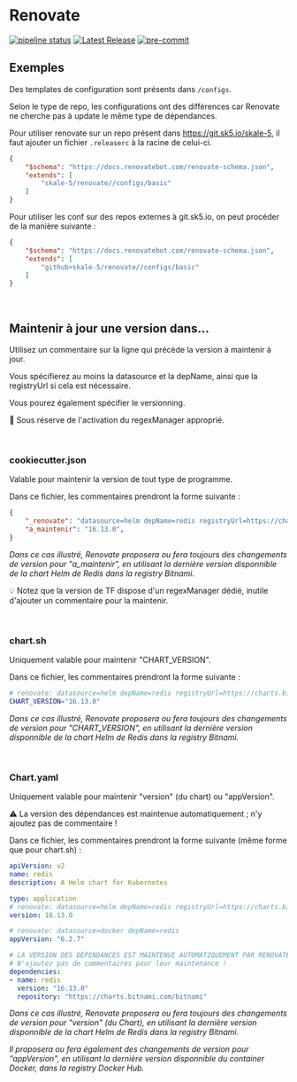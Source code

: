 # Renovate
[![pipeline status](https://git.sk5.io/skale-5/renovate/badges/main/pipeline.svg?ignore_skipped=true)](https://git.sk5.io/skale-5/renovate/-/commits/main)
[![Latest Release](https://git.sk5.io/skale-5/renovate/-/badges/release.svg)](https://git.sk5.io/skale-5/renovate/-/releases)
[![pre-commit](https://img.shields.io/badge/pre--commit-enabled-brightgreen?logo=pre-commit)](https://github.com/pre-commit/pre-commit)

## Exemples

Des templates de configuration sont présents dans `/configs`.

Selon le type de repo, les configurations ont des différences car Renovate ne cherche pas à update le même type de dépendances.

Pour utiliser renovate sur un repo présent dans https://git.sk5.io/skale-5, il faut ajouter un fichier `.releaserc` à la racine de celui-ci.

```json
{
    "$schema": "https://docs.renovatebot.com/renovate-schema.json",
    "extends": [
        "skale-5/renovate//configs/basic"
    ]
}
```

Pour utiliser les conf sur des repos externes à git.sk5.io, on peut procéder de la manière suivante :
```json
{
    "$schema": "https://docs.renovatebot.com/renovate-schema.json",
    "extends": [
        "github>skale-5/renovate//configs/basic"
    ]
}
```
<br />

## Maintenir à jour une version dans...
Utilisez un commentaire sur la ligne qui précède la version à maintenir à jour.

Vous spécifierez au moins la datasource et la depName, ainsi que la registryUrl si cela est nécessaire.

Vous pourez également spécifier le versionning.

📝 Sous réserve de l'activation du regexManager approprié.

<br />

### cookiecutter.json
Valable pour maintenir la version de tout type de programme.

Dans ce fichier, les commentaires prendront la forme suivante :
```json
{
    "_renovate": "datasource=helm depName=redis registryUrl=https://charts.bitnami.com/bitnami versioning=helm",
    "a_maintenir": "16.13.0",
}
```
*Dans ce cas illustré, Renovate proposera ou fera toujours des changements de version pour "a_maintenir", en utilisant la dernière version disponnible de la chart Helm de Redis dans la registry Bitnami.*

💡 Notez que la version de TF dispose d'un regexManager dédié, inutile d'ajouter un commentaire pour la maintenir.

<br />

### chart.sh
Uniquement valable pour maintenir "CHART_VERSION".

Dans ce fichier, les commentaires prendront la forme suivante :
```bash
# renovate: datasource=helm depName=redis registryUrl=https://charts.bitnami.com/bitnami
CHART_VERSION="16.13.0"
```
*Dans ce cas illustré, Renovate proposera ou fera toujours des changements de version pour "CHART_VERSION", en utilisant la dernière version disponnible de la chart Helm de Redis dans la registry Bitnami.*

<br />

### Chart.yaml
Uniquement valable pour maintenir "version" (du chart) ou "appVersion".

⚠️ La version des dépendances est maintenue automatiquement ; n'y ajoutez pas de commentaire !

Dans ce fichier, les commentaires prendront la forme suivante (même forme que pour chart.sh) :
```yaml
apiVersion: v2
name: redis
description: A Helm chart for Kubernetes

type: application
# renovate: datasource=helm depName=redis registryUrl=https://charts.bitnami.com/bitnami
version: 16.13.0

# renovate: datasource=docker depName=redis
appVersion: "6.2.7"

# LA VERSION DES DÉPENDANCES EST MAINTENUE AUTOMATIQUEMENT PAR RENOVATE
# N'ajoutez pas de commentaires pour leur maintenance !
dependencies:
- name: redis
  version: "16.13.0"
  repository: "https://charts.bitnami.com/bitnami"
```
*Dans ce cas illustré, Renovate proposera ou fera toujours des changements de version pour "version" (du Chart), en utilisant la dernière version disponnible de la chart Helm de Redis dans la registry Bitnami.*

*Il proposera ou fera également des changements de version pour "appVersion", en utilisant la dernière version disponnible du container Docker, dans la registry Docker Hub.*
